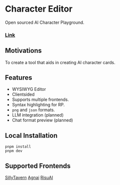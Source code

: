 # Character Editor

Open sourced AI Character Playground.

### [Link](https://character-editor.vercel.app/)

## Motivations

To create a tool that aids in creating AI character cards.

## Features

- WYSIWYG Editor
- Clientsided
- Supports multiple frontends.
- Syntax highlighting for RP.
- `png` and `json` formats.
- LLM integration (planned)
- Chat format preview (planned)

## Local Installation

```
pnpm install
pnpm dev
```

## Supported Frontends

[SillyTavern](https://github.com/SillyTavern/SillyTavern)
[Agnai](https://github.com/agnaistic/agnai)
[RisuAI](https://github.com/kwaroran/RisuAI)

